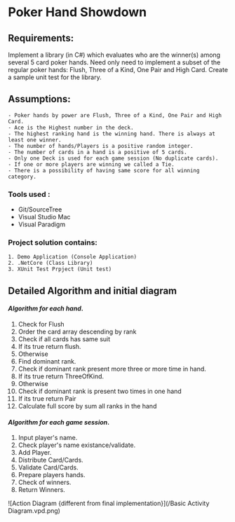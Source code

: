 # Poker Hand Showdown

## Requirements:

Implement a library (in C#) which evaluates who are the winner(s) among several 5 card
poker hands. Need only need to implement a subset of the regular poker hands: Flush, Three of a Kind, One Pair and High Card.
Create a sample unit test for the library.
    
## Assumptions:
    - Poker hands by power are Flush, Three of a Kind, One Pair and High Card.
    - Ace is the Highest number in the deck.
    - The highest ranking hand is the winning hand. There is always at least one winner.
    - The number of hands/Players is a positive random integer.
    - The number of cards in a hand is a positive of 5 cards.
    - Only one Deck is used for each game session (No duplicate cards).
    - If one or more players are winning we called a Tie.
    - There is a possibility of having same score for all winning category.

### Tools used :
   - Git/SourceTree
   - Visual Studio Mac
   - Visual Paradigm

### Project solution contains:

    1. Demo Application (Console Application)
    2. .NetCore (Class Library)
    3. XUnit Test Prpject (Unit test)

## Detailed Algorithm and initial diagram

#### *Algorithm for each hand*.
1. Check for Flush
2. Order the card array descending by rank
3. Check if all cards has same suit
4. If its true return flush.
5. Otherwise 
6. Find dominant rank.
7. Check if dominant rank present more three or more time in hand.
8. If its true return ThreeOfKind.
9. Otherwise
10. Check if dominant rank is present two times in one hand
11. If its true return Pair
12. Calculate full score by sum all ranks in the hand

#### *Algorithm for each game session*.
1. Input player's name.
2. Check player's name existance/validate.
3. Add Player.
4. Distribute Card/Cards.
5. Validate Card/Cards.
6. Prepare players hands.
7. Check of winners.
8. Return Winners.

![Action Diagram \{different from final implementation\}](/Basic Activity Diagram.vpd.png)

